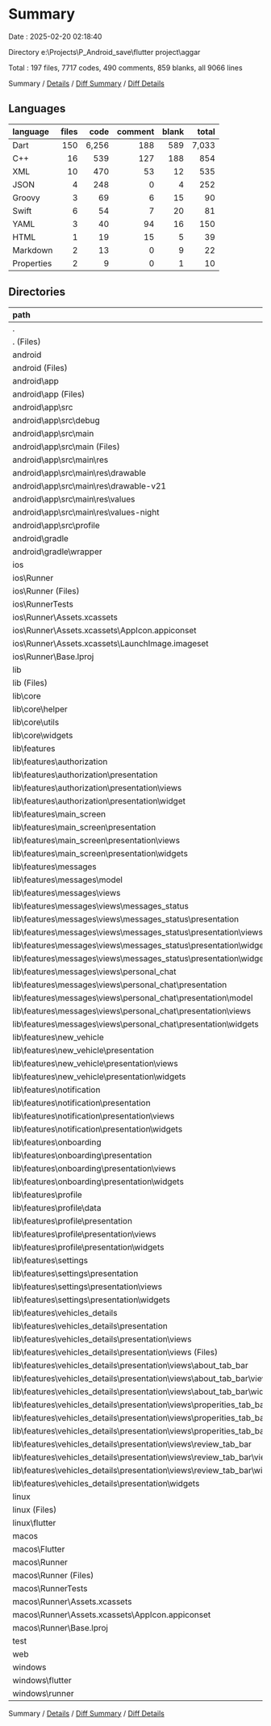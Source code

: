 # Summary

Date : 2025-02-20 02:18:40

Directory e:\\Projects\\P_Android_save\\flutter project\\aggar

Total : 197 files,  7717 codes, 490 comments, 859 blanks, all 9066 lines

Summary / [Details](details.md) / [Diff Summary](diff.md) / [Diff Details](diff-details.md)

## Languages
| language | files | code | comment | blank | total |
| :--- | ---: | ---: | ---: | ---: | ---: |
| Dart | 150 | 6,256 | 188 | 589 | 7,033 |
| C++ | 16 | 539 | 127 | 188 | 854 |
| XML | 10 | 470 | 53 | 12 | 535 |
| JSON | 4 | 248 | 0 | 4 | 252 |
| Groovy | 3 | 69 | 6 | 15 | 90 |
| Swift | 6 | 54 | 7 | 20 | 81 |
| YAML | 3 | 40 | 94 | 16 | 150 |
| HTML | 1 | 19 | 15 | 5 | 39 |
| Markdown | 2 | 13 | 0 | 9 | 22 |
| Properties | 2 | 9 | 0 | 1 | 10 |

## Directories
| path | files | code | comment | blank | total |
| :--- | ---: | ---: | ---: | ---: | ---: |
| . | 197 | 7,717 | 490 | 859 | 9,066 |
| . (Files) | 4 | 50 | 94 | 23 | 167 |
| android | 12 | 144 | 57 | 25 | 226 |
| android (Files) | 3 | 41 | 0 | 8 | 49 |
| android\\app | 8 | 98 | 57 | 16 | 171 |
| android\\app (Files) | 1 | 32 | 6 | 7 | 45 |
| android\\app\\src | 7 | 66 | 51 | 9 | 126 |
| android\\app\\src\\debug | 1 | 3 | 4 | 1 | 8 |
| android\\app\\src\\main | 5 | 60 | 43 | 7 | 110 |
| android\\app\\src\\main (Files) | 1 | 34 | 11 | 1 | 46 |
| android\\app\\src\\main\\res | 4 | 26 | 32 | 6 | 64 |
| android\\app\\src\\main\\res\\drawable | 1 | 4 | 7 | 2 | 13 |
| android\\app\\src\\main\\res\\drawable-v21 | 1 | 4 | 7 | 2 | 13 |
| android\\app\\src\\main\\res\\values | 1 | 9 | 9 | 1 | 19 |
| android\\app\\src\\main\\res\\values-night | 1 | 9 | 9 | 1 | 19 |
| android\\app\\src\\profile | 1 | 3 | 4 | 1 | 8 |
| android\\gradle | 1 | 5 | 0 | 1 | 6 |
| android\\gradle\\wrapper | 1 | 5 | 0 | 1 | 6 |
| ios | 8 | 229 | 4 | 13 | 246 |
| ios\\Runner | 7 | 222 | 2 | 9 | 233 |
| ios\\Runner (Files) | 2 | 13 | 0 | 3 | 16 |
| ios\\RunnerTests | 1 | 7 | 2 | 4 | 13 |
| ios\\Runner\\Assets.xcassets | 3 | 148 | 0 | 4 | 152 |
| ios\\Runner\\Assets.xcassets\\AppIcon.appiconset | 1 | 122 | 0 | 1 | 123 |
| ios\\Runner\\Assets.xcassets\\LaunchImage.imageset | 2 | 26 | 0 | 3 | 29 |
| ios\\Runner\\Base.lproj | 2 | 61 | 2 | 2 | 65 |
| lib | 149 | 6,242 | 178 | 582 | 7,002 |
| lib (Files) | 1 | 24 | 1 | 5 | 30 |
| lib\\core | 12 | 467 | 161 | 121 | 749 |
| lib\\core\\helper | 3 | 25 | 0 | 7 | 32 |
| lib\\core\\utils | 4 | 266 | 161 | 101 | 528 |
| lib\\core\\widgets | 5 | 176 | 0 | 13 | 189 |
| lib\\features | 136 | 5,751 | 16 | 456 | 6,223 |
| lib\\features\\authorization | 21 | 874 | 2 | 69 | 945 |
| lib\\features\\authorization\\presentation | 21 | 874 | 2 | 69 | 945 |
| lib\\features\\authorization\\presentation\\views | 4 | 187 | 1 | 14 | 202 |
| lib\\features\\authorization\\presentation\\widget | 17 | 687 | 1 | 55 | 743 |
| lib\\features\\main_screen | 13 | 655 | 0 | 47 | 702 |
| lib\\features\\main_screen\\presentation | 13 | 655 | 0 | 47 | 702 |
| lib\\features\\main_screen\\presentation\\views | 1 | 49 | 0 | 4 | 53 |
| lib\\features\\main_screen\\presentation\\widgets | 12 | 606 | 0 | 43 | 649 |
| lib\\features\\messages | 20 | 771 | 0 | 60 | 831 |
| lib\\features\\messages\\model | 1 | 46 | 0 | 2 | 48 |
| lib\\features\\messages\\views | 19 | 725 | 0 | 58 | 783 |
| lib\\features\\messages\\views\\messages_status | 8 | 330 | 0 | 24 | 354 |
| lib\\features\\messages\\views\\messages_status\\presentation | 8 | 330 | 0 | 24 | 354 |
| lib\\features\\messages\\views\\messages_status\\presentation\\views | 3 | 113 | 0 | 11 | 124 |
| lib\\features\\messages\\views\\messages_status\\presentation\\widgets | 5 | 217 | 0 | 13 | 230 |
| lib\\features\\messages\\views\\messages_status\\presentation\\widgets\\widgets | 5 | 217 | 0 | 13 | 230 |
| lib\\features\\messages\\views\\personal_chat | 11 | 395 | 0 | 34 | 429 |
| lib\\features\\messages\\views\\personal_chat\\presentation | 11 | 395 | 0 | 34 | 429 |
| lib\\features\\messages\\views\\personal_chat\\presentation\\model | 1 | 6 | 0 | 1 | 7 |
| lib\\features\\messages\\views\\personal_chat\\presentation\\views | 1 | 45 | 0 | 3 | 48 |
| lib\\features\\messages\\views\\personal_chat\\presentation\\widgets | 9 | 344 | 0 | 30 | 374 |
| lib\\features\\new_vehicle | 12 | 501 | 0 | 37 | 538 |
| lib\\features\\new_vehicle\\presentation | 12 | 501 | 0 | 37 | 538 |
| lib\\features\\new_vehicle\\presentation\\views | 1 | 43 | 0 | 4 | 47 |
| lib\\features\\new_vehicle\\presentation\\widgets | 11 | 458 | 0 | 33 | 491 |
| lib\\features\\notification | 8 | 400 | 0 | 27 | 427 |
| lib\\features\\notification\\presentation | 8 | 400 | 0 | 27 | 427 |
| lib\\features\\notification\\presentation\\views | 1 | 107 | 0 | 4 | 111 |
| lib\\features\\notification\\presentation\\widgets | 7 | 293 | 0 | 23 | 316 |
| lib\\features\\onboarding | 4 | 225 | 0 | 16 | 241 |
| lib\\features\\onboarding\\presentation | 4 | 225 | 0 | 16 | 241 |
| lib\\features\\onboarding\\presentation\\views | 1 | 98 | 0 | 5 | 103 |
| lib\\features\\onboarding\\presentation\\widgets | 3 | 127 | 0 | 11 | 138 |
| lib\\features\\profile | 8 | 392 | 0 | 38 | 430 |
| lib\\features\\profile\\data | 2 | 26 | 0 | 4 | 30 |
| lib\\features\\profile\\presentation | 6 | 366 | 0 | 34 | 400 |
| lib\\features\\profile\\presentation\\views | 1 | 108 | 0 | 7 | 115 |
| lib\\features\\profile\\presentation\\widgets | 5 | 258 | 0 | 27 | 285 |
| lib\\features\\settings | 18 | 683 | 0 | 64 | 747 |
| lib\\features\\settings\\presentation | 18 | 683 | 0 | 64 | 747 |
| lib\\features\\settings\\presentation\\views | 1 | 52 | 0 | 3 | 55 |
| lib\\features\\settings\\presentation\\widgets | 17 | 631 | 0 | 61 | 692 |
| lib\\features\\vehicles_details | 32 | 1,250 | 14 | 98 | 1,362 |
| lib\\features\\vehicles_details\\presentation | 32 | 1,250 | 14 | 98 | 1,362 |
| lib\\features\\vehicles_details\\presentation\\views | 26 | 989 | 9 | 81 | 1,079 |
| lib\\features\\vehicles_details\\presentation\\views (Files) | 1 | 79 | 1 | 3 | 83 |
| lib\\features\\vehicles_details\\presentation\\views\\about_tab_bar | 5 | 221 | 4 | 15 | 240 |
| lib\\features\\vehicles_details\\presentation\\views\\about_tab_bar\\views | 1 | 12 | 0 | 3 | 15 |
| lib\\features\\vehicles_details\\presentation\\views\\about_tab_bar\\widgets | 4 | 209 | 4 | 12 | 225 |
| lib\\features\\vehicles_details\\presentation\\views\\properities_tab_bar | 10 | 385 | 3 | 30 | 418 |
| lib\\features\\vehicles_details\\presentation\\views\\properities_tab_bar\\views | 1 | 44 | 1 | 5 | 50 |
| lib\\features\\vehicles_details\\presentation\\views\\properities_tab_bar\\widgets | 9 | 341 | 2 | 25 | 368 |
| lib\\features\\vehicles_details\\presentation\\views\\review_tab_bar | 10 | 304 | 1 | 33 | 338 |
| lib\\features\\vehicles_details\\presentation\\views\\review_tab_bar\\views | 1 | 33 | 0 | 3 | 36 |
| lib\\features\\vehicles_details\\presentation\\views\\review_tab_bar\\widgets | 9 | 271 | 1 | 30 | 302 |
| lib\\features\\vehicles_details\\presentation\\widgets | 6 | 261 | 5 | 17 | 283 |
| linux | 5 | 102 | 33 | 44 | 179 |
| linux (Files) | 3 | 94 | 24 | 33 | 151 |
| linux\\flutter | 2 | 8 | 9 | 11 | 28 |
| macos | 6 | 446 | 5 | 16 | 467 |
| macos\\Flutter | 1 | 8 | 3 | 4 | 15 |
| macos\\Runner | 4 | 431 | 0 | 8 | 439 |
| macos\\Runner (Files) | 2 | 20 | 0 | 6 | 26 |
| macos\\RunnerTests | 1 | 7 | 2 | 4 | 13 |
| macos\\Runner\\Assets.xcassets | 1 | 68 | 0 | 1 | 69 |
| macos\\Runner\\Assets.xcassets\\AppIcon.appiconset | 1 | 68 | 0 | 1 | 69 |
| macos\\Runner\\Base.lproj | 1 | 343 | 0 | 1 | 344 |
| test | 1 | 14 | 10 | 7 | 31 |
| web | 2 | 54 | 15 | 6 | 75 |
| windows | 10 | 436 | 94 | 143 | 673 |
| windows\\flutter | 2 | 8 | 9 | 11 | 28 |
| windows\\runner | 8 | 428 | 85 | 132 | 645 |

Summary / [Details](details.md) / [Diff Summary](diff.md) / [Diff Details](diff-details.md)